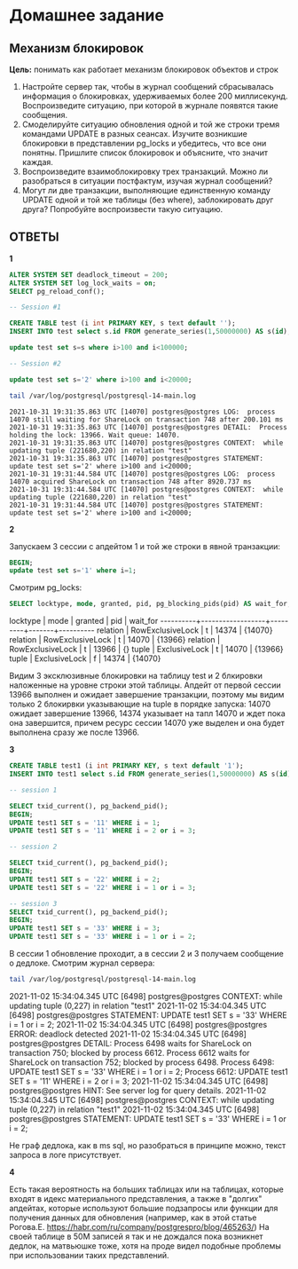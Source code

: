 # Домашнее задание
## Механизм блокировок

**Цель:**
понимать как работает механизм блокировок объектов и строк

1. Настройте сервер так, чтобы в журнал сообщений сбрасывалась информация о блокировках, удерживаемых более 200 миллисекунд. Воспроизведите ситуацию, при которой в журнале появятся такие сообщения.
2. Смоделируйте ситуацию обновления одной и той же строки тремя командами UPDATE в разных сеансах. Изучите возникшие блокировки в представлении pg_locks и убедитесь, что все они понятны. Пришлите список блокировок и объясните, что значит каждая.
3. Воспроизведите взаимоблокировку трех транзакций. Можно ли разобраться в ситуации постфактум, изучая журнал сообщений?
4. Могут ли две транзакции, выполняющие единственную команду UPDATE одной и той же таблицы (без where), заблокировать друг друга?
Попробуйте воспроизвести такую ситуацию.


## ОТВЕТЫ ##

**1**

```sql
ALTER SYSTEM SET deadlock_timeout = 200;
ALTER SYSTEM SET log_lock_waits = on;
SELECT pg_reload_conf();
```

```sql
-- Session #1

CREATE TABLE test (i int PRIMARY KEY, s text default '');
INSERT INTO test select s.id FROM generate_series(1,50000000) AS s(id);

update test set s=s where i>100 and i<100000;

-- Session #2

update test set s='2' where i>100 and i<20000;
```

```bash
tail /var/log/postgresql/postgresql-14-main.log
```

```text
2021-10-31 19:31:35.863 UTC [14070] postgres@postgres LOG:  process 14070 still waiting for ShareLock on transaction 748 after 200.101 ms
2021-10-31 19:31:35.863 UTC [14070] postgres@postgres DETAIL:  Process holding the lock: 13966. Wait queue: 14070.
2021-10-31 19:31:35.863 UTC [14070] postgres@postgres CONTEXT:  while updating tuple (221680,220) in relation "test"
2021-10-31 19:31:35.863 UTC [14070] postgres@postgres STATEMENT:  update test set s='2' where i>100 and i<20000;
2021-10-31 19:31:44.584 UTC [14070] postgres@postgres LOG:  process 14070 acquired ShareLock on transaction 748 after 8920.737 ms
2021-10-31 19:31:44.584 UTC [14070] postgres@postgres CONTEXT:  while updating tuple (221680,220) in relation "test"
2021-10-31 19:31:44.584 UTC [14070] postgres@postgres STATEMENT:  update test set s='2' where i>100 and i<20000;
```

**2**

Запускаем 3 сессии с апдейтом 1 и той же строки в явной транзакции: 

```sql
BEGIN;
update test set s='1' where i=1;
```

Смотрим pg_locks:

```sql
SELECT locktype, mode, granted, pid, pg_blocking_pids(pid) AS wait_for, relation FROM pg_locks WHERE relation = 'test'::regclass;
```

 locktype |       mode       | granted |  pid  | wait_for
----------+------------------+---------+-------+----------
 relation | RowExclusiveLock | t       | 14374 | {14070}
 relation | RowExclusiveLock | t       | 14070 | {13966}
 relation | RowExclusiveLock | t       | 13966 | {}
 tuple    | ExclusiveLock    | t       | 14070 | {13966}
 tuple    | ExclusiveLock    | f       | 14374 | {14070}
 
Видим 3 эксклюзивные блокировки на таблицу test и 2 блкировки наложенные на уровне строки этой таблицы. Апдейт от первой сессии 13966 выполнен и ожидает завершение транзакции, поэтому мы видим только 2 блокирвки указывающие на tuple в порядке запуска: 14070 ожидает завершение 13966, 14374 указывает на тапл 14070 и ждет пока она завершится, причем ресурс сессии 14070 уже выделен и она будет выполнена сразу же после 13966.

**3**
```sql
CREATE TABLE test1 (i int PRIMARY KEY, s text default '1');
INSERT INTO test1 select s.id FROM generate_series(1,50000000) AS s(id);

-- session 1

SELECT txid_current(), pg_backend_pid();
BEGIN;
UPDATE test1 SET s = '11' WHERE i = 1;
UPDATE test1 SET s = '11' WHERE i = 2 or i = 3;

-- session 2

SELECT txid_current(), pg_backend_pid();
BEGIN;
UPDATE test1 SET s = '22' WHERE i = 2;
UPDATE test1 SET s = '22' WHERE i = 1 or i = 3;

-- session 3
SELECT txid_current(), pg_backend_pid();
BEGIN;
UPDATE test1 SET s = '33' WHERE i = 3;
UPDATE test1 SET s = '33' WHERE i = 1 or i = 2;
```

В сессии 1 обновление проходит, а в сессии 2 и 3 получаем сообщение о дедлоке. Смотрим журнал сервера:

```bash
tail /var/log/postgresql/postgresql-14-main.log
```

2021-11-02 15:34:04.345 UTC [6498] postgres@postgres CONTEXT:  while updating tuple (0,227) in relation "test1"
2021-11-02 15:34:04.345 UTC [6498] postgres@postgres STATEMENT:  UPDATE test1 SET s = '33' WHERE i = 1 or i = 2;
2021-11-02 15:34:04.345 UTC [6498] postgres@postgres ERROR:  deadlock detected
2021-11-02 15:34:04.345 UTC [6498] postgres@postgres DETAIL:  Process 6498 waits for ShareLock on transaction 750; blocked by process 6612.
        Process 6612 waits for ShareLock on transaction 752; blocked by process 6498.
        Process 6498: UPDATE test1 SET s = '33' WHERE i = 1 or i = 2;
        Process 6612: UPDATE test1 SET s = '11' WHERE i = 2 or i = 3;
2021-11-02 15:34:04.345 UTC [6498] postgres@postgres HINT:  See server log for query details.
2021-11-02 15:34:04.345 UTC [6498] postgres@postgres CONTEXT:  while updating tuple (0,227) in relation "test1"
2021-11-02 15:34:04.345 UTC [6498] postgres@postgres STATEMENT:  UPDATE test1 SET s = '33' WHERE i = 1 or i = 2;

Не граф дедлока, как в ms sql, но разобраться в принципе можно, текст запроса в логе присутствует.

**4**

Есть такая вероятность на больших таблицах или на таблицах, которые входят в идекс материального представления, а также в "долгих" апдейтах, которые используют большие подзапросы или функции для получения данных для обновления (например, как в этой статье Рогова.Е. 
https://habr.com/ru/company/postgrespro/blog/465263/) На своей таблице в 50M записей я так и не дождался пока возникнет дедлок, на матвьюшке тоже, хотя на проде видел подобные проблемы при использовании таких представлений.




